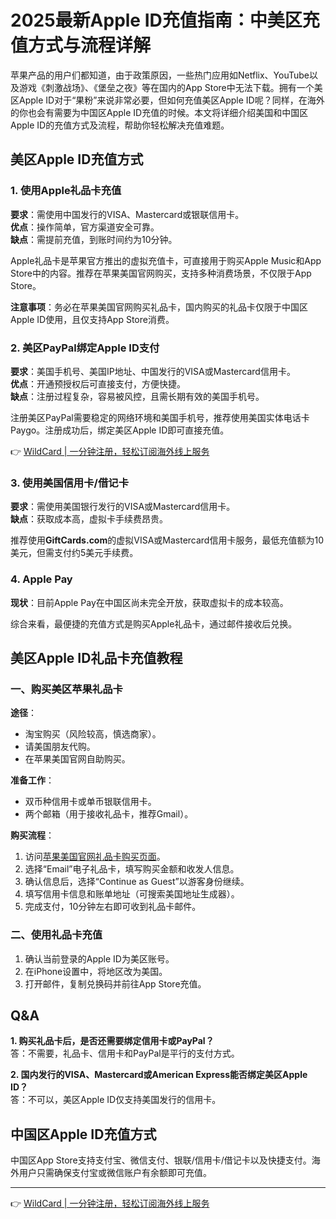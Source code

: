 # 2025最新Apple ID充值指南：中美区充值方式与流程详解

苹果产品的用户们都知道，由于政策原因，一些热门应用如Netflix、YouTube以及游戏《刺激战场》、《堡垒之夜》等在国内的App Store中无法下载。拥有一个美区Apple ID对于“果粉”来说非常必要，但如何充值美区Apple ID呢？同样，在海外的你也会有需要为中国区Apple ID充值的时候。本文将详细介绍美国和中国区Apple ID的充值方式及流程，帮助你轻松解决充值难题。

## 美区Apple ID充值方式

### 1. 使用Apple礼品卡充值

**要求**：需使用中国发行的VISA、Mastercard或银联信用卡。  
**优点**：操作简单，官方渠道安全可靠。  
**缺点**：需提前充值，到账时间约为10分钟。

Apple礼品卡是苹果官方推出的虚拟充值卡，可直接用于购买Apple Music和App Store中的内容。推荐在苹果美国官网购买，支持多种消费场景，不仅限于App Store。

**注意事项**：务必在苹果美国官网购买礼品卡，国内购买的礼品卡仅限于中国区Apple ID使用，且仅支持App Store消费。

### 2. 美区PayPal绑定Apple ID支付

**要求**：美国手机号、美国IP地址、中国发行的VISA或Mastercard信用卡。  
**优点**：开通预授权后可直接支付，方便快捷。  
**缺点**：注册过程复杂，容易被风控，且需长期有效的美国手机号。

注册美区PayPal需要稳定的网络环境和美国手机号，推荐使用美国实体电话卡Paygo。注册成功后，绑定美区Apple ID即可直接充值。

👉 [WildCard | 一分钟注册，轻松订阅海外线上服务](https://bbtdd.com/WildCard)

### 3. 使用美国信用卡/借记卡

**要求**：需使用美国银行发行的VISA或Mastercard信用卡。  
**缺点**：获取成本高，虚拟卡手续费昂贵。

推荐使用**GiftCards.com**的虚拟VISA或Mastercard信用卡服务，最低充值额为10美元，但需支付约5美元手续费。

### 4. Apple Pay

**现状**：目前Apple Pay在中国区尚未完全开放，获取虚拟卡的成本较高。

综合来看，最便捷的充值方式是购买Apple礼品卡，通过邮件接收后兑换。

## 美区Apple ID礼品卡充值教程

### 一、购买美区苹果礼品卡

**途径**：
- 淘宝购买（风险较高，慎选商家）。  
- 请美国朋友代购。  
- 在苹果美国官网自助购买。

**准备工作**：
- 双币种信用卡或单币银联信用卡。  
- 两个邮箱（用于接收礼品卡，推荐Gmail）。

**购买流程**：
1. 访问[苹果美国官网礼品卡购买页面](https://www.apple.com/shop/buy-giftcard/giftcard)。  
2. 选择“Email”电子礼品卡，填写购买金额和收发人信息。  
3. 确认信息后，选择“Continue as Guest”以游客身份继续。  
4. 填写信用卡信息和账单地址（可搜索美国地址生成器）。  
5. 完成支付，10分钟左右即可收到礼品卡邮件。

### 二、使用礼品卡充值

1. 确认当前登录的Apple ID为美区账号。  
2. 在iPhone设置中，将地区改为美国。  
3. 打开邮件，复制兑换码并前往App Store充值。

## Q&A

**1. 购买礼品卡后，是否还需要绑定信用卡或PayPal？**  
答：不需要，礼品卡、信用卡和PayPal是平行的支付方式。

**2. 国内发行的VISA、Mastercard或American Express能否绑定美区Apple ID？**  
答：不可以，美区Apple ID仅支持美国发行的信用卡。

## 中国区Apple ID充值方式

中国区App Store支持支付宝、微信支付、银联/信用卡/借记卡以及快捷支付。海外用户只需确保支付宝或微信账户有余额即可充值。

---

👉 [WildCard | 一分钟注册，轻松订阅海外线上服务](https://bbtdd.com/WildCard)